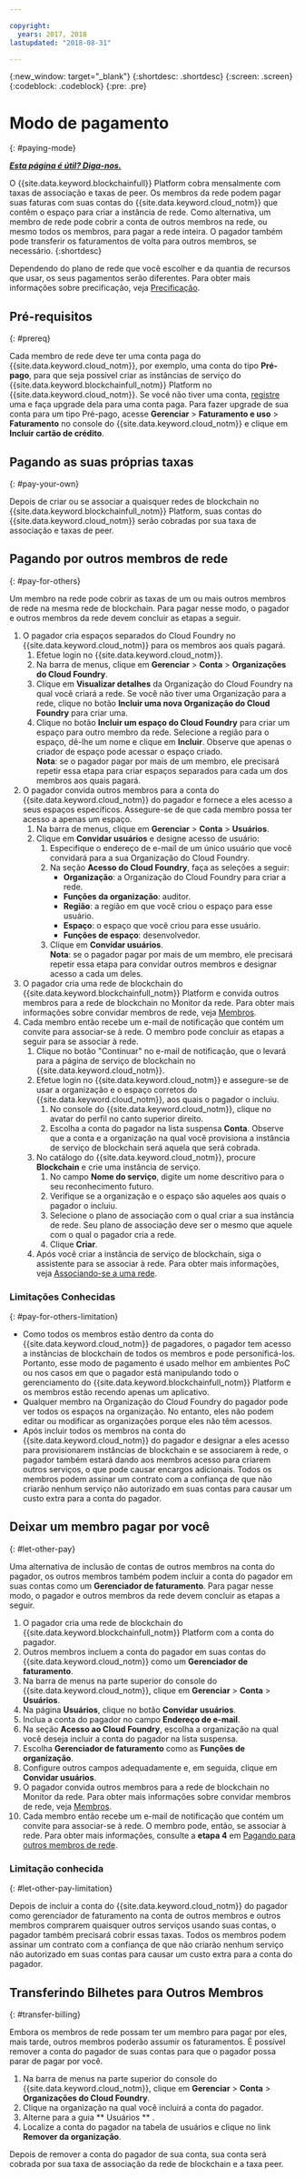 ```yaml
---

copyright:
  years: 2017, 2018
lastupdated: "2018-08-31"

---
```


{:new_window: target="_blank"}
{:shortdesc: .shortdesc}
{:screen: .screen}
{:codeblock: .codeblock}
{:pre: .pre}

# Modo de pagamento
{: #paying-mode}


***[Esta página é útil? Diga-nos.](https://www.surveygizmo.com/s3/4501493/IBM-Blockchain-Documentation)***


O {{site.data.keyword.blockchainfull}} Platform cobra mensalmente com taxas de associação e taxas de peer. Os membros da rede podem pagar suas faturas com suas contas do {{site.data.keyword.cloud_notm}} que contêm o espaço para criar a instância de rede. Como alternativa, um membro de rede pode cobrir a conta de outros membros na rede, ou mesmo todos os membros, para pagar a rede inteira. O pagador também pode transferir os faturamentos de volta para outros membros, se necessário.
{:shortdesc}

Dependendo do plano de rede que você escolher e da quantia de recursos que usar, os seus pagamentos serão diferentes. Para obter mais informações sobre precificação, veja [Precificação](/docs/services/blockchain/howto/pricing.html).

## Pré-requisitos
{: #prereq}

Cada membro de rede deve ter uma conta paga do {{site.data.keyword.cloud_notm}}, por exemplo, uma conta do tipo **Pré-pago**, para que seja possível criar as instâncias de serviço do {{site.data.keyword.blockchainfull_notm}} Platform no {{site.data.keyword.cloud_notm}}. Se você não tiver uma conta, [registre](https://console.bluemix.net/registration/) uma e faça upgrade dela para uma conta paga. Para fazer upgrade de sua conta para um tipo Pré-pago, acesse **Gerenciar** > **Faturamento e uso** > **Faturamento** no console do {{site.data.keyword.cloud_notm}} e clique em **Incluir cartão de crédito**.


## Pagando as suas próprias taxas
{: #pay-your-own}

Depois de criar ou se associar a quaisquer redes de blockchain no {{site.data.keyword.blockchainfull_notm}} Platform, suas contas do {{site.data.keyword.cloud_notm}} serão cobradas por sua taxa de associação e taxas de peer.


## Pagando por outros membros de rede
{: #pay-for-others}

Um membro na rede pode cobrir as taxas de um ou mais outros membros de rede na mesma rede de blockchain. Para pagar nesse modo, o pagador e outros membros da rede devem concluir as etapas a seguir.

1. O pagador cria espaços separados do Cloud Foundry no {{site.data.keyword.cloud_notm}} para os membros aos quais pagará.
   1. Efetue login no {{site.data.keyword.cloud_notm}}.
   2. Na barra de menus, clique em **Gerenciar** > **Conta** > **Organizações do Cloud Foundry**.
   3. Clique em **Visualizar detalhes** da Organização do Cloud Foundry na qual você criará a rede. Se você não tiver uma Organização para a rede, clique no botão **Incluir uma nova Organização do Cloud Foundry** para criar uma.
   4. Clique no botão **Incluir um espaço do Cloud Foundry** para criar um espaço para outro membro da rede. Selecione a região para o espaço, dê-lhe um nome e clique em **Incluir**.  Observe que apenas o criador de espaço pode acessar o espaço criado.  
   **Nota**: se o pagador pagar por mais de um membro, ele precisará repetir essa etapa para criar espaços separados para cada um dos membros aos quais pagará.
2. O pagador convida outros membros para a conta do {{site.data.keyword.cloud_notm}} do pagador e fornece a eles acesso a seus espaços específicos. Assegure-se de que cada membro possa ter acesso a apenas um espaço.
   1. Na barra de menus, clique em **Gerenciar** > **Conta** > **Usuários**.  
   2. Clique em **Convidar usuários** e designe acesso de usuário:
      1. Especifique o endereço de e-mail de um único usuário que você convidará para a sua Organização do Cloud Foundry.
      2. Na seção **Acesso do Cloud Foundry**, faça as seleções a seguir:
         - **Organização**: a Organização do Cloud Foundry para criar a rede.
         - **Funções da organização**: auditor.
         - **Região**: a região em que você criou o espaço para esse usuário.
         - **Espaço**: o espaço que você criou para esse usuário.
         - **Funções de espaço**: desenvolvedor.
      3. Clique em **Convidar usuários**.  
   **Nota**: se o pagador pagar por mais de um membro, ele precisará repetir essa etapa para convidar outros membros e designar acesso a cada um deles.
3. O pagador cria uma rede de blockchain do {{site.data.keyword.blockchainfull_notm}} Platform e convida outros membros para a rede de blockchain no Monitor da rede. Para obter mais informações sobre convidar membros de rede, veja [Membros](https://console.bluemix.net/docs/services/blockchain/v10_dashboard.html#members).
4. Cada membro então recebe um e-mail de notificação que contém um convite para associar-se à rede. O membro pode concluir as etapas a seguir para se associar à rede.
   1. Clique no botão "Continuar" no e-mail de notificação, que o levará para a página de serviço de blockchain no {{site.data.keyword.cloud_notm}}.
   2. Efetue login no {{site.data.keyword.cloud_notm}} e assegure-se de usar a organização e o espaço corretos do {{site.data.keyword.cloud_notm}}, aos quais o pagador o incluiu.
      1. No console do {{site.data.keyword.cloud_notm}}, clique no avatar do perfil no canto superior direito.
      2. Escolha a conta do pagador na lista suspensa **Conta**.  Observe que a conta e a organização na qual você provisiona a instância de serviço de blockchain será aquela que será cobrada.  
   3. No catálogo do {{site.data.keyword.cloud_notm}}, procure **Blockchain** e crie uma instância de serviço.
      1. No campo **Nome do serviço**, digite um nome descritivo para o seu reconhecimento futuro.
      2. Verifique se a organização e o espaço são aqueles aos quais o pagador o incluiu.
      3. Selecione o plano de associação com o qual criar a sua instância de rede. Seu plano de associação deve ser o mesmo que aquele com o qual o pagador cria a rede.
      4. Clique **Criar**.
   4. Após você criar a instância de serviço de blockchain, siga o assistente para se associar à rede.  Para obter mais informações, veja [Associando-se a uma rede](https://console.bluemix.net/docs/services/blockchain/get_start.html#joining-a-network).

### Limitações Conhecidas
{: #pay-for-others-limitation}
- Como todos os membros estão dentro da conta do {{site.data.keyword.cloud_notm}} de pagadores, o pagador tem acesso a instâncias de blockchain de todos os membros e pode personificá-los. Portanto, esse modo de pagamento é usado melhor em ambientes PoC ou nos casos em que o pagador está manipulando todo o gerenciamento do {{site.data.keyword.blockchainfull_notm}} Platform e os membros estão recendo apenas um aplicativo.  
- Qualquer membro na Organização do Cloud Foundry do pagador pode ver todos os espaços na organização.  No entanto, eles não podem editar ou modificar as organizações porque eles não têm acessos.  
- Após incluir todos os membros na conta do {{site.data.keyword.cloud_notm}} do pagador e designar a eles acesso para provisionarem instâncias de blockchain e se associarem à rede, o pagador também estará dando aos membros acesso para criarem outros serviços, o que pode causar encargos adicionais. Todos os membros podem assinar um contrato com a confiança de que não criarão nenhum serviço não autorizado em suas contas para causar um custo extra para a conta do pagador.  

## Deixar um membro pagar por você
{: #let-other-pay}

Uma alternativa de inclusão de contas de outros membros na conta do pagador, os outros membros também podem incluir a conta do pagador em suas contas como um **Gerenciador de faturamento**. Para pagar nesse modo, o pagador e outros membros da rede devem concluir as etapas a seguir.

1. O pagador cria uma rede de blockchain do {{site.data.keyword.blockchainfull_notm}} Platform com a conta do pagador.
2. Outros membros incluem a conta do pagador em suas contas do {{site.data.keyword.cloud_notm}} como um **Gerenciador de faturamento**.
  1. Na barra de menus na parte superior do console do {{site.data.keyword.cloud_notm}}, clique em **Gerenciar** > **Conta** > **Usuários**.
  2. Na página **Usuários**, clique no botão **Convidar usuários**.
  3. Inclua a conta do pagador no campo **Endereço de e-mail**.
  4. Na seção **Acesso ao Cloud Foundry**, escolha a organização na qual você deseja incluir a conta do pagador na lista suspensa.
  5. Escolha **Gerenciador de faturamento** como as **Funções de organização**.
  6. Configure outros campos adequadamente e, em seguida, clique em **Convidar usuários**.  
3. O pagador convida outros membros para a rede de blockchain no Monitor da rede. Para obter mais informações sobre convidar membros de rede, veja [Membros](https://console.bluemix.net/docs/services/blockchain/v10_dashboard.html#members).
4. Cada membro então recebe um e-mail de notificação que contém um convite para associar-se à rede. O membro pode, então, se associar à rede. Para obter mais informações, consulte a **etapa 4** em [Pagando para outros membros de rede](#pay-for-others).

### Limitação conhecida
{: #let-other-pay-limitation}

Depois de incluir a conta do {{site.data.keyword.cloud_notm}} do pagador como gerenciador de faturamento na conta de outros membros e outros membros comprarem quaisquer outros serviços usando suas contas, o pagador também precisará cobrir essas taxas. Todos os membros podem assinar um contrato com a confiança de que não criarão nenhum serviço não autorizado em suas contas para causar um custo extra para a conta do pagador.  


## Transferindo Bilhetes para Outros Membros
{: #transfer-billing}

Embora os membros de rede possam ter um membro para pagar por eles, mais tarde, outros membros poderão assumir os faturamentos. É possível remover a conta do pagador de suas contas para que o pagador possa parar de pagar por você.

1. Na barra de menus na parte superior do console do {{site.data.keyword.cloud_notm}}, clique em **Gerenciar** > **Conta** > **Organizações do Cloud Foundry**.
2. Clique na organização na qual você incluirá a conta do pagador.
3. Alterne para a guia  ** Usuários ** .
4. Localize a conta do pagador na tabela de usuários e clique no link **Remover da organização**.

Depois de remover a conta do pagador de sua conta, sua conta será cobrada por sua taxa de associação da rede de blockchain e a taxa peer.
